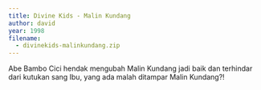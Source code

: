 ```yaml
---
title: Divine Kids - Malin Kundang
author: david
year: 1998
filename:
  - divinekids-malinkundang.zip
---
```

Abe Bambo Cici hendak mengubah Malin Kundang jadi baik dan terhindar dari kutukan sang Ibu, yang ada malah ditampar Malin Kundang?!
